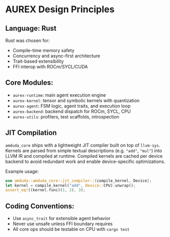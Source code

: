 # AUREX Design Principles

## Language: Rust
Rust was chosen for:
- Compile-time memory safety
- Concurrency and async-first architecture
- Trait-based extensibility
- FFI interop with ROCm/SYCL/CUDA

## Core Modules:
- `aurex-runtime`: main agent execution engine
- `aurex-kernel`: tensor and symbolic kernels with quantization
- `aurex-agent`: FSM logic, agent traits, and execution loop
- `aurex-backend`: backend dispatch for ROCm, SYCL, CPU
- `aurex-utils`: profilers, test scaffolds, introspection

## JIT Compilation

`amduda_core` ships with a lightweight JIT compiler built on top of `llvm-sys`. Kernels are
parsed from simple textual descriptions (e.g. `"add"`, `"mul"`) into LLVM IR and compiled at
runtime. Compiled kernels are cached per device backend to avoid redundant work and enable
device-specific optimizations.

Example usage:

```rust
use amduda::amduda_core::jit_compiler::{compile_kernel, Device};
let kernel = compile_kernel("add", Device::CPU).unwrap();
assert_eq!((kernel.func)(1, 2), 3);
```

## Coding Conventions:
- Use `async_trait` for extensible agent behavior
- Never use unsafe unless FFI boundary requires
- All core ops should be testable on CPU with `cargo test`
